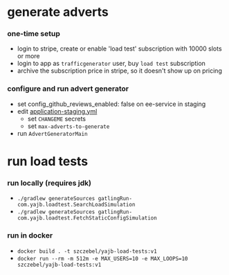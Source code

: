 
# generate adverts

### one-time setup

- login to stripe, create or enable 'load test' subscription with 10000 slots or more
- login to app as `trafficgenerator` user, buy `load test` subscription
- archive the subscription price in stripe, so it doesn't show up on pricing

### configure and run advert generator

- set config_github_reviews_enabled: false on ee-service in staging
- edit [application-staging.yml](src%2Fmain%2Fresources%2Fapplication-staging.yml) 
    - set `CHANGEME` secrets
    - set `max-adverts-to-generate`
- run `AdvertGeneratorMain` 

# run load tests

### run locally (requires jdk)
- `./gradlew generateSources gatlingRun-com.yajb.loadtest.SearchLoadSimulation`
- `./gradlew generateSources gatlingRun-com.yajb.loadtest.FetchStaticConfigSimulation`

### run in docker
- `docker build . -t szczebel/yajb-load-tests:v1`
- `docker run --rm -m 512m -e MAX_USERS=10 -e MAX_LOOPS=10 szczebel/yajb-load-tests:v1`

